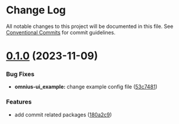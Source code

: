 # Change Log

All notable changes to this project will be documented in this file.
See [Conventional Commits](https://conventionalcommits.org) for commit guidelines.

# [0.1.0](https://github.com/west-wq/ominus/compare/omnius-ui_example@0.0.1...omnius-ui_example@0.1.0) (2023-11-09)

### Bug Fixes

- **omnius-ui_example:** change example config file ([53c7481](https://github.com/west-wq/ominus/commit/53c7481daeef9285cfa672046fdc8c1ddc827452))

### Features

- add commit related packages ([180a2c9](https://github.com/west-wq/ominus/commit/180a2c90b6808ee856e592c42a6171eba5e9283d))
